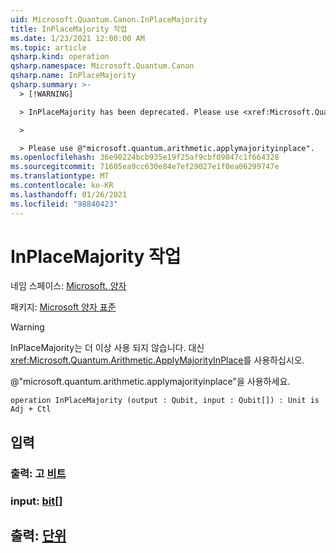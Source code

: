 ```yaml
---
uid: Microsoft.Quantum.Canon.InPlaceMajority
title: InPlaceMajority 작업
ms.date: 1/23/2021 12:00:00 AM
ms.topic: article
qsharp.kind: operation
qsharp.namespace: Microsoft.Quantum.Canon
qsharp.name: InPlaceMajority
qsharp.summary: >-
  > [!WARNING]

  > InPlaceMajority has been deprecated. Please use <xref:Microsoft.Quantum.Arithmetic.ApplyMajorityInPlace> instead.

  >

  > Please use @"microsoft.quantum.arithmetic.applymajorityinplace".
ms.openlocfilehash: 36e90224bcb935e19f25af9cbf09847c1f664328
ms.sourcegitcommit: 71605ea9cc630e84e7ef29027e1f0ea06299747e
ms.translationtype: MT
ms.contentlocale: ko-KR
ms.lasthandoff: 01/26/2021
ms.locfileid: "98840423"
---
```

# <a name="inplacemajority-operation"></a>InPlaceMajority 작업

네임 스페이스: [Microsoft. 양자](xref:Microsoft.Quantum.Canon)

패키지: [Microsoft 양자 표준](https://nuget.org/packages/Microsoft.Quantum.Standard)


> [!WARNING]
> InPlaceMajority는 더 이상 사용 되지 않습니다. 대신 <xref:Microsoft.Quantum.Arithmetic.ApplyMajorityInPlace>를 사용하십시오.
>
> @"microsoft.quantum.arithmetic.applymajorityinplace"을 사용하세요.



```qsharp
operation InPlaceMajority (output : Qubit, input : Qubit[]) : Unit is Adj + Ctl
```


## <a name="input"></a>입력

### <a name="output--qubit"></a>출력: 고 [비트](xref:microsoft.quantum.lang-ref.qubit)




### <a name="input--qubit"></a>input: [bit](xref:microsoft.quantum.lang-ref.qubit)[]





## <a name="output--unit"></a>출력: [단위](xref:microsoft.quantum.lang-ref.unit)

